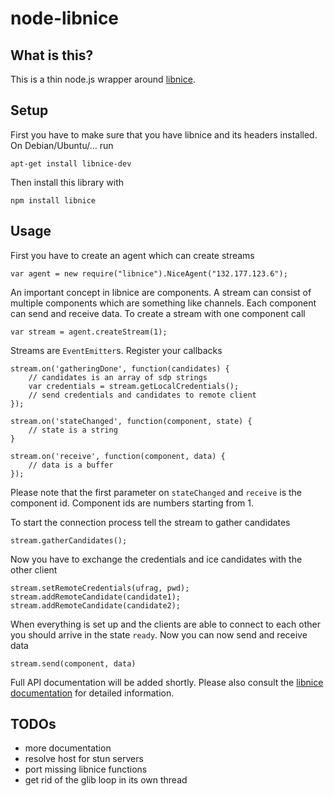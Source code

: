 # node-libnice

## What is this?

This is a thin node.js wrapper around [libnice](http://nice.freedesktop.org/).

## Setup

First you have to make sure that you have libnice and its headers installed. On
Debian/Ubuntu/... run

	apt-get install libnice-dev

Then install this library with

	npm install libnice

## Usage

First you have to create an agent which can create streams

	var agent = new require("libnice").NiceAgent("132.177.123.6");

An important concept in libnice are components. A stream can consist of
multiple components which are something like channels. Each component can send
and receive data. To create a stream with one component call

	var stream = agent.createStream(1);

Streams are `EventEmitter`s. Register your callbacks

	stream.on('gatheringDone', function(candidates) {
	    // candidates is an array of sdp strings
	    var credentials = stream.getLocalCredentials();
	    // send credentials and candidates to remote client
	});

	stream.on('stateChanged', function(component, state) {
		// state is a string
	}

	stream.on('receive', function(component, data) {
	    // data is a buffer
	});

Please note that the first parameter on `stateChanged` and `receive` is the
component id. Component ids are numbers starting from 1.

To start the connection process tell the stream to gather candidates

	stream.gatherCandidates();

Now you have to exchange the credentials and ice candidates with the other
client

	stream.setRemoteCredentials(ufrag, pwd);
	stream.addRemoteCandidate(candidate1);
	stream.addRemoteCandidate(candidate2);

When everything is set up and the clients are able to connect to each other you
should arrive in the state `ready`. Now you can now send and receive data

	stream.send(component, data)

Full API documentation will be added shortly. Please also consult the [libnice
documentation](http://nice.freedesktop.org/libnice/index.html) for detailed
information.

## TODOs

* more documentation
* resolve host for stun servers
* port missing libnice functions
* get rid of the glib loop in its own thread

